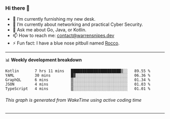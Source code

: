 ### Hi there 👋

- 🔭 I’m currently furnishing my new desk.
- 🌱 I’m currently about networking and practical Cyber Security.
- 💬 Ask me about Go, Java, or Kotlin.
- 📫 How to reach me: contact@warrensnipes.dev
- ⚡ Fun fact: I have a blue nose pitbull named [Rocco](https://i.imgur.com/iLsSCKu.jpg).

-------

📊 **Weekly development breakdown**
<!--START_SECTION:waka-->
```text
Kotlin       7 hrs 11 mins   ██████████████████████▒░░   89.55 % 
YAML         30 mins         █▓░░░░░░░░░░░░░░░░░░░░░░░   06.36 % 
GraphQL      6 mins          ▒░░░░░░░░░░░░░░░░░░░░░░░░   01.34 % 
JSON         4 mins          ▒░░░░░░░░░░░░░░░░░░░░░░░░   01.03 % 
TypeScript   4 mins          ▒░░░░░░░░░░░░░░░░░░░░░░░░   01.01 % 
```
<!--END_SECTION:waka-->
###### *This graph is generated from WakeTime using active coding time*
-------
